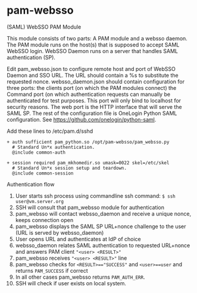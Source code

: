 # pam-websso
(SAML) WebSSO PAM Module

This module consists of two parts: A PAM module and a websso daemon.
The PAM module runs on the host(s) that is supposed to accept SAML WebSSO login.
WebSSO Daemon runs on a server that handles SAML authentication (SP).

Edit pam_websso.json to configure remote host and port of WebSSO Daemon and SSO URL. The URL should contain a %s to substitute the requested nonce.
websso_daemon.json should contain configuration for three ports: the clients port (on which the PAM modules connect) the Command port (on which authentication
requests can manually be authenticated for test purposes. This port will only bind to localhost for security reasons. The web port is the HTTP interface
that will serve the SAML SP. The rest of the configuration file is OneLogin Python SAML configuration. See https://github.com/onelogin/python-saml.

Add these lines to /etc/pam.d/sshd

```
+ auth sufficient pam_python.so /opt/pam-websso/pam_websso.py
  # Standard Un*x authentication.
  @include common-auth

+ session required pam_mkhomedir.so umask=0022 skel=/etc/skel
  # Standard Un*x session setup and teardown.
  @include common-session
```

Authentication flow

1. User starts ssh process using commandline ssh command:
```$ ssh user@vm.server.org```
2. SSH will consult that pam_websso module for authentication
3. pam_websso will contact websso_daemon and receive a unique nonce, keeps connection open
4. pam_websso displays the SAML SP URL+nonce challenge to the user (URL is served by websso_daemon)
5. User opens URL and authenticates at IdP of choice
6. websso_daemon relates SAML authentication to requested URL+nonce and answers PAM client ```"<user> <RESULT>"```
7. pam_websso receives ```"<user> <RESULT>"``` line
8. pam_websso checks for ```<RESULT>=="SUCCESS"``` and ```<user>==user``` and returns ```PAM_SUCCESS``` if correct
9. In all other cases pam_websso returns ```PAM_AUTH_ERR```.
10. SSH will check if user exists on local system.
